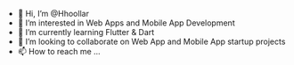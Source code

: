 - 👋 Hi, I’m @Hhoollar
- 👀 I’m interested in Web Apps and Mobile App Development
- 🌱 I’m currently learning Flutter & Dart
- 💞️ I’m looking to collaborate on Web App and Mobile App startup projects
- 📫 How to reach me ...

<!---
Hhoollar/Hhoollar is a ✨ special ✨ repository because its `README.md` (this file) appears on your GitHub profile.
You can click the Preview link to take a look at your changes.
--->
